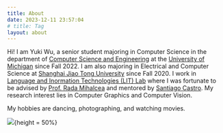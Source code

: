 ```yaml
---
title: About
date: 2023-12-11 23:57:04
# title: Tag
layout: about
---
```


Hi! I am Yuki Wu, a senior student majoring in Computer Science in the department of [Computer Science and Engineering](https://cse.engin.umich.edu/) at the [University of Michigan](https://umich.edu) since Fall 2022. I am also majoring in Electrical and Computer Science at [Shanghai Jiao Tong University](https://en.sjtu.edu.cn/) since Fall 2020. I work in [Language and Inormation Technologies (LIT) Lab](https://lit.eecs.umich.edu/index.html) where I was fortunate to be advised by [Prof. Rada Mihalcea](https://web.eecs.umich.edu/~mihalcea/) and mentored by [Santiago Castro](https://santi.uy/). My research interest lies in Computer Graphics and Computer Vision. 

My hobbies are dancing, photographing, and watching movies. 

![](/about/disney.jpg){height = 50%}
